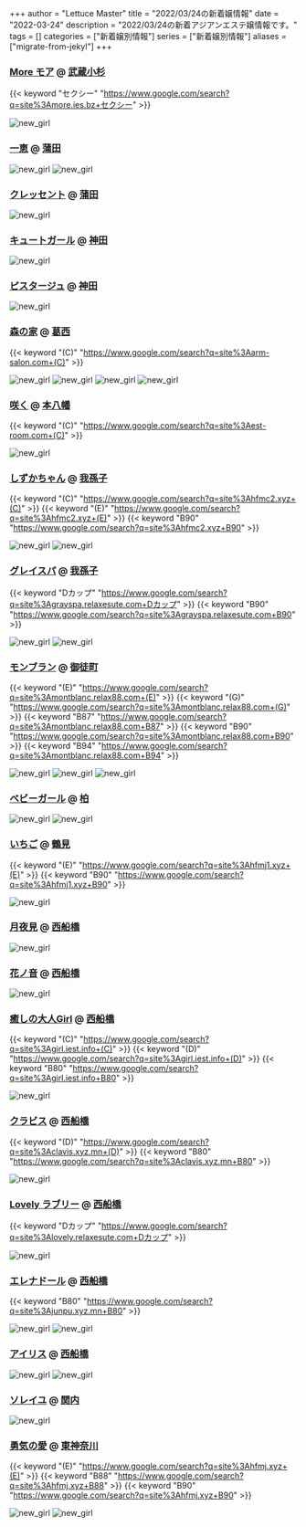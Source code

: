 +++
author = "Lettuce Master"
title = "2022/03/24の新着嬢情報"
date = "2022-03-24"
description = "2022/03/24の新着アジアンエステ嬢情報です。"
tags = []
categories = ["新着嬢別情報"]
series = ["新着嬢別情報"]
aliases = ["migrate-from-jekyl"]
+++
### [More モア](https://more.ies.bz/) @ [武蔵小杉](/post/musashikosugi)
{{< keyword "セクシー" "https://www.google.com/search?q=site%3Amore.ies.bz+セクシー" >}} 

![new_girl](https://more.ies.bz/photos/sites/99/2022/03/2022032410111968.jpeg)
### [一恵](http://kazue.me-es.com/) @ [蒲田](/post/kamata)


![new_girl](https://i.imgur.com/lCZqMuR.jpeg)
![new_girl](https://i.imgur.com/IoVny3d.jpeg)
### [クレッセント](http://ciutyia.xyz/) @ [蒲田](/post/kamata)


![new_girl](https://i.imgur.com/h6FOzB2.jpeg)
### [キュートガール](http://loman.ies.fun/) @ [神田](/post/kanda)


![new_girl](https://i.imgur.com/zFdBWqX.jpeg)
### [ピスタージュ](http://www.pistache.estyojp.com/) @ [神田](/post/kanda)


![new_girl](https://i.imgur.com/EWYIAm6.jpeg)
### [森の家](http://arm-salon.com/) @ [葛西](/post/kasai)
{{< keyword "(C)" "https://www.google.com/search?q=site%3Aarm-salon.com+(C)" >}} 

![new_girl](https://i.imgur.com/p5zjAWG.jpeg)
![new_girl](https://i.imgur.com/tr5klfZ.jpeg)
![new_girl](https://i.imgur.com/s79H0jr.jpeg)
![new_girl](https://i.imgur.com/WUGMCxD.jpeg)
### [咲く](http://est-room.com/) @ [本八幡](/post/motoyawata)
{{< keyword "(C)" "https://www.google.com/search?q=site%3Aest-room.com+(C)" >}} 

![new_girl](https://i.imgur.com/twIlcWq.jpeg)
### [しずかちゃん](http://hfmc2.xyz/) @ [我孫子](/post/abiko)
{{< keyword "(C)" "https://www.google.com/search?q=site%3Ahfmc2.xyz+(C)" >}} {{< keyword "(E)" "https://www.google.com/search?q=site%3Ahfmc2.xyz+(E)" >}} {{< keyword "B90" "https://www.google.com/search?q=site%3Ahfmc2.xyz+B90" >}} 

![new_girl](https://i.imgur.com/4Lu8Wf9.jpeg)
![new_girl](https://i.imgur.com/ownuXsB.jpeg)
### [グレイスパ](https://grayspa.relaxesute.com/) @ [我孫子](/post/abiko)
{{< keyword "Dカップ" "https://www.google.com/search?q=site%3Agrayspa.relaxesute.com+Dカップ" >}} {{< keyword "B90" "https://www.google.com/search?q=site%3Agrayspa.relaxesute.com+B90" >}} 

![new_girl](https://grayspa.relaxesute.com/img/IMG_6163.JPG)
![new_girl](https://grayspa.relaxesute.com/img/IMG_6164.JPG)
### [モンブラン](http://montblanc.relax88.com/) @ [御徒町](/post/okachimachi)
{{< keyword "(E)" "https://www.google.com/search?q=site%3Amontblanc.relax88.com+(E)" >}} {{< keyword "(G)" "https://www.google.com/search?q=site%3Amontblanc.relax88.com+(G)" >}} {{< keyword "B87" "https://www.google.com/search?q=site%3Amontblanc.relax88.com+B87" >}} {{< keyword "B90" "https://www.google.com/search?q=site%3Amontblanc.relax88.com+B90" >}} {{< keyword "B94" "https://www.google.com/search?q=site%3Amontblanc.relax88.com+B94" >}} 

![new_girl](https://i.imgur.com/NnlsGMW.jpeg)
![new_girl](https://i.imgur.com/ebXj3MQ.jpeg)
![new_girl](https://i.imgur.com/uhQjLSr.jpeg)
### [ベビーガール](http://www.fantasticc.work/) @ [柏](/post/kashiwa)


![new_girl](https://i.imgur.com/qbKw0CK.jpeg)
![new_girl](https://i.imgur.com/uULgfwO.jpeg)
### [いちご](http://hfmj1.xyz/) @ [鶴見](/post/tsurumi)
{{< keyword "(E)" "https://www.google.com/search?q=site%3Ahfmj1.xyz+(E)" >}} {{< keyword "B90" "https://www.google.com/search?q=site%3Ahfmj1.xyz+B90" >}} 

![new_girl](https://i.imgur.com/FjvAKo6.jpeg)
### [月夜見](https://tsukiyomi.jps.cm/) @ [西船橋](/post/nishifunabashi)


![new_girl](https://tsukiyomi.jps.cm/photos/sites/47/2022/03/2022032401352994.jpg_300X400.jpg)
### [花ノ音](http://hanaoto.pw/) @ [西船橋](/post/nishifunabashi)


![new_girl](https://i.imgur.com/lxmf9am.jpeg)
### [癒しの大人Girl](https://girl.iest.info/) @ [西船橋](/post/nishifunabashi)
{{< keyword "(C)" "https://www.google.com/search?q=site%3Agirl.iest.info+(C)" >}} {{< keyword "(D)" "https://www.google.com/search?q=site%3Agirl.iest.info+(D)" >}} {{< keyword "B80" "https://www.google.com/search?q=site%3Agirl.iest.info+B80" >}} 

![new_girl](https://girl.iest.info/photos/sites/13/2022/03/2022032315105689.jpg_300X400.jpg)
### [クラビス](https://clavis.xyz.mn/) @ [西船橋](/post/nishifunabashi)
{{< keyword "(D)" "https://www.google.com/search?q=site%3Aclavis.xyz.mn+(D)" >}} {{< keyword "B80" "https://www.google.com/search?q=site%3Aclavis.xyz.mn+B80" >}} 

![new_girl](https://clavis.xyz.mn/photos/sites/41/2022/03/2022032306313498.jpg_480X640.jpg)
### [Lovely ラブリー](https://lovely.relaxesute.com/) @ [西船橋](/post/nishifunabashi)
{{< keyword "Dカップ" "https://www.google.com/search?q=site%3Alovely.relaxesute.com+Dカップ" >}} 

![new_girl](https://lovely.relaxesute.com/img/IMG_6151.JPG)
### [エレナドール](https://junpu.xyz.mn/) @ [西船橋](/post/nishifunabashi)
{{< keyword "B80" "https://www.google.com/search?q=site%3Ajunpu.xyz.mn+B80" >}} 

![new_girl](https://junpu.xyz.mn/photos/sites/129/2022/03/2022032410221891.jpg_450X675.jpg)
![new_girl](https://junpu.xyz.mn/photos/sites/129/2022/03/2022032410221961.jpg_450X675.jpg)
### [アイリス](https://iris.ests.jp/) @ [西船橋](/post/nishifunabashi)


![new_girl](https://iris.ests.jp/photos/sites/58/2022/03/2022032315570436.jpeg_302X450.jpeg)
![new_girl](https://iris.ests.jp/photos/sites/58/2022/03/2022032323431899.jpeg_302X450.jpeg)
### [ソレイユ](http://soleil.msa.jp/) @ [関内](/post/kannai)


![new_girl](https://i.imgur.com/rYe3hdG.jpeg)
### [勇気の愛](http://hfmj.xyz/) @ [東神奈川](/post/higashikanagawa)
{{< keyword "(E)" "https://www.google.com/search?q=site%3Ahfmj.xyz+(E)" >}} {{< keyword "B88" "https://www.google.com/search?q=site%3Ahfmj.xyz+B88" >}} {{< keyword "B90" "https://www.google.com/search?q=site%3Ahfmj.xyz+B90" >}} 

![new_girl](https://i.imgur.com/s38442q.jpeg)
![new_girl](https://i.imgur.com/j73q2cp.jpeg)
